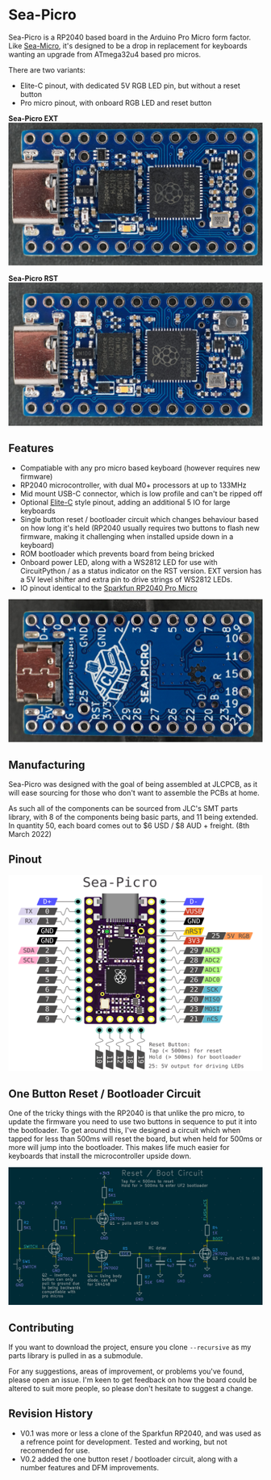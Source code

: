 # Sea-Picro

Sea-Picro is a RP2040 based board in the Arduino Pro Micro form factor. Like [Sea-Micro](https://github.com/joshajohnson/sea-micro#sea-micro), it's designed to be a drop in replacement for keyboards wanting an upgrade from ATmega32u4 based pro micros.

There are two variants:
- Elite-C pinout, with dedicated 5V RGB LED pin, but without a reset button
- Pro micro pinout, with onboard RGB LED and reset button

**Sea-Picro EXT**
![top of pcb render](documentation/sea-picro-ext-top.JPG)

**Sea-Picro RST**
![top of pcb render](documentation/sea-picro-rst-top.JPG)

## Features
- Compatiable with any pro micro based keyboard (however requires new firmware)
- RP2040 microcontroller, with dual M0+ processors at up to 133MHz
- Mid mount USB-C connector, which is low profile and can't be ripped off
- Optional [Elite-C](https://deskthority.net/wiki/Elite-C) style pinout, adding an additional 5 IO for large keyboards
- Single button reset / bootloader circuit which changes behaviour based on how long it's held (RP2040 usually requires two buttons to flash new firmware, making it challenging when installed upside down in a keyboard)
- ROM bootloader which prevents board from being bricked
- Onboard power LED, along with a WS2812 LED for use with CircuitPython / as a status indicator on the RST version. EXT version has a 5V level shifter and extra pin to drive strings of WS2812 LEDs.
- IO pinout identical to the [Sparkfun RP2040 Pro Micro](https://www.sparkfun.com/products/18288)

![bottom of pcb render](documentation/sea-picro-ext-bot.JPG)

## Manufacturing
Sea-Picro was designed with the goal of being assembled at JLCPCB, as it will ease sourcing for those who don't want to assemble the PCBs at home.

As such all of the components can be sourced from JLC's SMT parts library, with 8 of the components being basic parts, and 11 being extended. In quantity 50, each board comes out to $6 USD / $8 AUD + freight. (8th March 2022)

## Pinout
![annotated pinout of PCB](documentation/pinout/sea-picro-pinout.png)

## One Button Reset / Bootloader Circuit

One of the tricky things with the RP2040 is that unlike the pro micro, to update the firmware you need to use two buttons in sequence to put it into the bootloader. To get around this, I've designed a circuit which when tapped for less than 500ms will reset the board, but when held for 500ms or more will jump into the bootloader. This makes life much easier for keyboards that install the microcontroller upside down.

![reset circuit schematic](documentation/reset-circuit.png)

## Contributing

If you want to download the project, ensure you clone `--recursive` as my parts library is pulled in as a submodule.

For any suggestions, areas of improvement, or problems you've found, please open an issue. I'm keen to get feedback on how the board could be altered to suit more people, so please don't hesitate to suggest a change.

## Revision History
- V0.1 was more or less a clone of the Sparkfun RP2040, and was used as a refrence point for development. Tested and working, but not recomended for use.
- V0.2 added the one button reset / bootloader circuit, along with a number features and DFM improvements.

